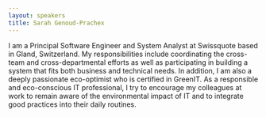 ```yaml
---
layout: speakers
title: Sarah Genoud-Prachex
---
```


I am a Principal Software Engineer and System Analyst at Swissquote based in Gland, Switzerland. 
My responsibilities include coordinating the cross-team and cross-departmental efforts as well as participating in building a system that fits both business and technical needs. 
In addition, I am also a deeply passionate eco-optimist who is certified in GreenIT. 
As a responsible and eco-conscious IT professional, I try to encourage my colleagues at work to remain aware of the environmental impact of IT and to integrate good practices into their daily routines.
